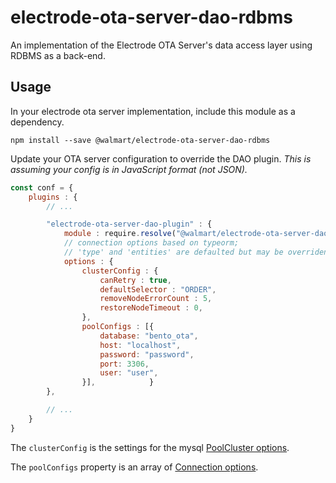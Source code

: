# electrode-ota-server-dao-rdbms
An implementation of the Electrode OTA Server's data access layer using RDBMS as a back-end.

## Usage
In your electrode ota server implementation, include this module as a dependency.

```
npm install --save @walmart/electrode-ota-server-dao-rdbms
```

Update your OTA server configuration to override the DAO plugin.  *This is assuming your config is in JavaScript format (not JSON).*

```JavaScript
const conf = {
    plugins : {
        // ...

        "electrode-ota-server-dao-plugin" : {
            module : require.resolve("@walmart/electrode-ota-server-dao-rdbms"),
            // connection options based on typeorm;
            // 'type' and 'entities' are defaulted but may be overriden
            options : {
                clusterConfig : {
                    canRetry : true,
                    defaultSelector : "ORDER",
                    removeNodeErrorCount : 5,
                    restoreNodeTimeout : 0,
                },
                poolConfigs : [{
                    database: "bento_ota",
                    host: "localhost",
                    password: "password",
                    port: 3306,
                    user: "user",
                }],            }
        },

        // ...
    }
}
```

The ```clusterConfig``` is the settings for the mysql [PoolCluster options](https://github.com/mysqljs/mysql#poolcluster-options).

The ```poolConfigs``` property is an array of [Connection options](https://github.com/mysqljs/mysql#connection-options).
